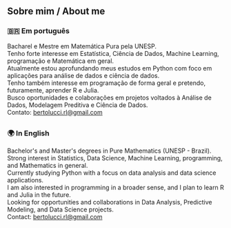 ## Sobre mim / About me

### 🇧🇷 Em português

Bacharel e Mestre em Matemática Pura pela UNESP.  
Tenho forte interesse em Estatística, Ciência de Dados, Machine Learning, programação e Matemática em geral.  
Atualmente estou aprofundando meus estudos em Python com foco em aplicações para análise de dados e ciência de dados.  
Tenho também interesse em programação de forma geral e pretendo, futuramente, aprender R e Julia.  
Busco oportunidades e colaborações em projetos voltados à Análise de Dados, Modelagem Preditiva e Ciência de Dados.  
Contato: bertolucci.rl@gmail.com

##

### 🌍 In English

Bachelor's and Master's degrees in Pure Mathematics (UNESP - Brazil).  
Strong interest in Statistics, Data Science, Machine Learning, programming, and Mathematics in general.  
Currently studying Python with a focus on data analysis and data science applications.  
I am also interested in programming in a broader sense, and I plan to learn R and Julia in the future.  
Looking for opportunities and collaborations in Data Analysis, Predictive Modeling, and Data Science projects.  
Contact: bertolucci.rl@gmail.com
